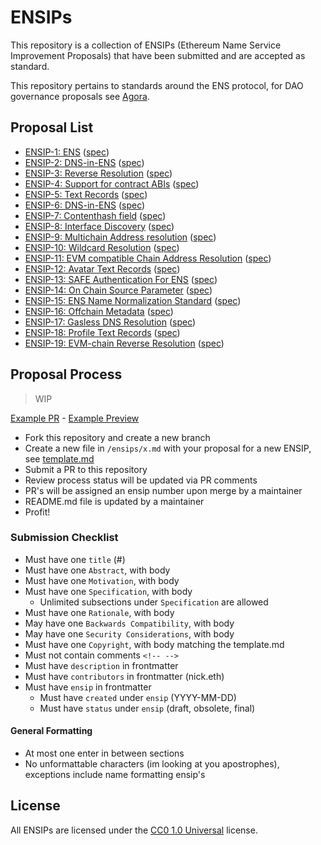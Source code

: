 # ENSIPs

This repository is a collection of ENSIPs (Ethereum Name Service Improvement Proposals) that have been submitted and are accepted as standard.

This repository pertains to standards around the ENS protocol, for DAO governance proposals see [Agora](https://agora.ensdao.org).

## Proposal List

- [ENSIP-1: ENS](https://docs.ens.domains/ensip/1) ([spec](./ensips/1.md))
- [ENSIP-2: DNS-in-ENS](https://docs.ens.domains/ensip/2) ([spec](./ensips/2.md))
- [ENSIP-3: Reverse Resolution](https://docs.ens.domains/ensip/3) ([spec](./ensips/3.md))
- [ENSIP-4: Support for contract ABIs](https://docs.ens.domains/ensip/4) ([spec](./ensips/4.md))
- [ENSIP-5: Text Records](https://docs.ens.domains/ensip/5) ([spec](./ensips/5.md))
- [ENSIP-6: DNS-in-ENS](https://docs.ens.domains/ensip/6) ([spec](./ensips/6.md))
- [ENSIP-7: Contenthash field](https://docs.ens.domains/ensip/7) ([spec](./ensips/7.md))
- [ENSIP-8: Interface Discovery](https://docs.ens.domains/ensip/8) ([spec](./ensips/8.md))
- [ENSIP-9: Multichain Address resolution](https://docs.ens.domains/ensip/9) ([spec](./ensips/9.md))
- [ENSIP-10: Wildcard Resolution](https://docs.ens.domains/ensip/10) ([spec](./ensips/10.md))
- [ENSIP-11: EVM compatible Chain Address Resolution](https://docs.ens.domains/ensip/11) ([spec](./ensips/11.md))
- [ENSIP-12: Avatar Text Records](https://docs.ens.domains/ensip/12) ([spec](./ensips/12.md))
- [ENSIP-13: SAFE Authentication For ENS](https://docs.ens.domains/ensip/13) ([spec](./ensips/13.md))
- [ENSIP-14: On Chain Source Parameter](https://docs.ens.domains/ensip/14) ([spec](./ensips/14.md))
- [ENSIP-15: ENS Name Normalization Standard](https://docs.ens.domains/ensip/15) ([spec](./ensips/15.md))
- [ENSIP-16: Offchain Metadata](https://docs.ens.domains/ensip/16) ([spec](./ensips/16.md))
- [ENSIP-17: Gasless DNS Resolution](https://docs.ens.domains/ensip/17) ([spec](./ensips/17.md))
- [ENSIP-18: Profile Text Records](https://docs.ens.domains/ensip/18) ([spec](./ensips/18.md))
- [ENSIP-19: EVM-chain Reverse Resolution](https://docs.ens.domains/ensip/19) ([spec](./ensips/19.md))

## Proposal Process

> WIP

[Example PR](https://github.com/ensdomains/ensips/pull/4) - [Example Preview](https://template-ensip.ensips.pages.dev/ensip/x)

- Fork this repository and create a new branch
- Create a new file in `/ensips/x.md` with your proposal for a new ENSIP, see [template.md](./template.md)
- Submit a PR to this repository
- Review process status will be updated via PR comments
- PR's will be assigned an ensip number upon merge by a maintainer
- README.md file is updated by a maintainer
- Profit!

### Submission Checklist

- Must have one `title` (#)
- Must have one `Abstract`, with body
- Must have one `Motivation`, with body
- Must have one `Specification`, with body
  - Unlimited subsections under `Specification` are allowed
- Must have one `Rationale`, with body
- May have one `Backwards Compatibility`, with body
- May have one `Security Considerations`, with body
- Must have one `Copyright`, with body matching the template.md
- Must not contain comments `<!-- -->`
- Must have `description` in frontmatter
- Must have `contributors` in frontmatter (nick.eth)
- Must have `ensip` in frontmatter
  - Must have `created` under `ensip` (YYYY-MM-DD)
  - Must have `status` under `ensip` (draft, obsolete, final)

#### General Formatting

- At most one enter in between sections
- No unformattable characters (im looking at you apostrophes), exceptions include name formatting ensip's

## License

All ENSIPs are licensed under the [CC0 1.0 Universal](https://creativecommons.org/publicdomain/zero/1.0/) license.
